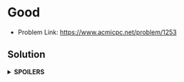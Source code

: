 # Good
* Problem Link: https://www.acmicpc.net/problem/1253
## Solution
<details>
<summary><b>SPOILERS</b></summary>

Using two pointers that point to the start/end of the whole set + Selecting a number to compare with the addition of the start and the end, find the sets that are equal to the target number. For example, in {1, 2, 3}, we can get an answer pair when selecting 3 as a target number and pointing 1 and 2 as start/end pointers.

### Note
The number to compare with the addition MUST NOT BE the same as the start/end numbers to add. The number in this case must be excluded to filter some answer candidate pairs. For example, in {0, 0, 0}, when selecting the first 0 as the comparing number and adding the first one and the second one, the addition is 0 so it almost can be an answer. However, it actually should be excluded as the answer, since the 'first 0' to add is the same thing as the number to compare, 'first 0'! If we select the first 0 to compare, and add the second 0 and the third 0, the case can be an answer since they are all different numbers, even all of their values are 0.

</details>
